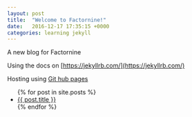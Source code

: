 ```yaml
---
layout: post
title:  "Welcome to Factornine!"
date:   2016-12-17 17:35:15 +0000
categories: learning jekyll
---
```


A new blog for Factornine

Using the docs on [https://jekyllrb.com/](https://jekyllrb.com/)

Hosting using [Git hub pages](https://pages.github.com/)


<ul>
  {% for post in site.posts %}
    <li>
      <a href="{{ post.url }}">{{ post.title }}</a>
    </li>
  {% endfor %}
</ul>